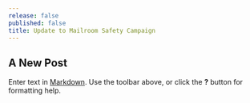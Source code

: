 ```yaml
---
release: false
published: false
title: Update to Mailroom Safety Campaign
---
```

## A New Post

Enter text in [Markdown](http://daringfireball.net/projects/markdown/). Use the toolbar above, or click the **?** button for formatting help.
